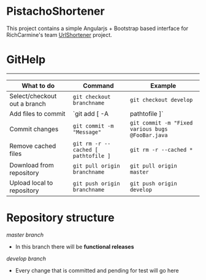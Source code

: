 PistachoShortener
=========

This project contains a simple Angularjs + Bootstrap based interface for RichCarmine's team [UrlShortener](https://github.com/SAReyes/UrlShortener2014) project. 

# GitHelp
---------
| What to do | Command | Example |
| ------------- | ----------- | ------------- |
Select/checkout out a branch | `git checkout branchname` | `git checkout develop`
Add files to commit | `git add [ -A | pathtofile ]` | `git add src/main/java/HerpDerp.java`
Commit changes | `git commit -m "Message"` | `git commit -m "Fixed various bugs @FooBar.java`
Remove cached files | `git rm -r --cached [ pathtofile ]` | `git rm -r --cached *`
Download from repository | `git pull origin branchname` | `git pull origin master`
Upload local to repository | `git push origin branchname` | `git push origin develop`


# Repository structure

_*master* branch_

  - In this branch there will be **functional releases**

_*develop* branch_

  - Every change that is committed and pending for test will go here
